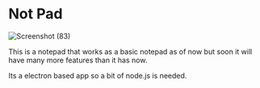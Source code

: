 # Not Pad 

![Screenshot (83)](https://github.com/user-attachments/assets/8b515b7c-08fe-482f-b388-4ea23844bcd2)

This is a notepad that works as a basic notepad as of now but soon it will have many more features than it has now.

Its a electron based app so a bit of node.js is needed.
